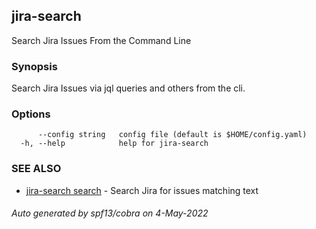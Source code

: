 ## jira-search

Search Jira Issues From the Command Line

### Synopsis

Search Jira Issues via jql queries and others from
the cli.

### Options

```
      --config string   config file (default is $HOME/config.yaml)
  -h, --help            help for jira-search
```

### SEE ALSO

* [jira-search search](jira-search_search.md)	 - Search Jira for issues matching text

###### Auto generated by spf13/cobra on 4-May-2022
